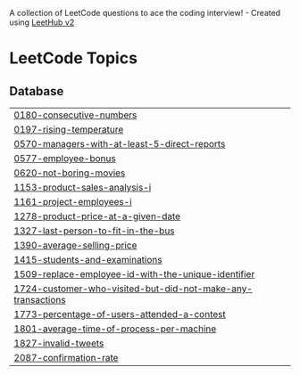 A collection of LeetCode questions to ace the coding interview! - Created using [LeetHub v2](https://github.com/arunbhardwaj/LeetHub-2.0)
<!---LeetCode Topics Start-->
# LeetCode Topics
## Database
|  |
| ------- |
| [0180-consecutive-numbers](https://github.com/Devanshee-Gupta/Leetcode-SQL-50/tree/master/0180-consecutive-numbers) |
| [0197-rising-temperature](https://github.com/Devanshee-Gupta/Leetcode-SQL-50/tree/master/0197-rising-temperature) |
| [0570-managers-with-at-least-5-direct-reports](https://github.com/Devanshee-Gupta/Leetcode-SQL-50/tree/master/0570-managers-with-at-least-5-direct-reports) |
| [0577-employee-bonus](https://github.com/Devanshee-Gupta/Leetcode-SQL-50/tree/master/0577-employee-bonus) |
| [0620-not-boring-movies](https://github.com/Devanshee-Gupta/Leetcode-SQL-50/tree/master/0620-not-boring-movies) |
| [1153-product-sales-analysis-i](https://github.com/Devanshee-Gupta/Leetcode-SQL-50/tree/master/1153-product-sales-analysis-i) |
| [1161-project-employees-i](https://github.com/Devanshee-Gupta/Leetcode-SQL-50/tree/master/1161-project-employees-i) |
| [1278-product-price-at-a-given-date](https://github.com/Devanshee-Gupta/Leetcode-SQL-50/tree/master/1278-product-price-at-a-given-date) |
| [1327-last-person-to-fit-in-the-bus](https://github.com/Devanshee-Gupta/Leetcode-SQL-50/tree/master/1327-last-person-to-fit-in-the-bus) |
| [1390-average-selling-price](https://github.com/Devanshee-Gupta/Leetcode-SQL-50/tree/master/1390-average-selling-price) |
| [1415-students-and-examinations](https://github.com/Devanshee-Gupta/Leetcode-SQL-50/tree/master/1415-students-and-examinations) |
| [1509-replace-employee-id-with-the-unique-identifier](https://github.com/Devanshee-Gupta/Leetcode-SQL-50/tree/master/1509-replace-employee-id-with-the-unique-identifier) |
| [1724-customer-who-visited-but-did-not-make-any-transactions](https://github.com/Devanshee-Gupta/Leetcode-SQL-50/tree/master/1724-customer-who-visited-but-did-not-make-any-transactions) |
| [1773-percentage-of-users-attended-a-contest](https://github.com/Devanshee-Gupta/Leetcode-SQL-50/tree/master/1773-percentage-of-users-attended-a-contest) |
| [1801-average-time-of-process-per-machine](https://github.com/Devanshee-Gupta/Leetcode-SQL-50/tree/master/1801-average-time-of-process-per-machine) |
| [1827-invalid-tweets](https://github.com/Devanshee-Gupta/Leetcode-SQL-50/tree/master/1827-invalid-tweets) |
| [2087-confirmation-rate](https://github.com/Devanshee-Gupta/Leetcode-SQL-50/tree/master/2087-confirmation-rate) |
<!---LeetCode Topics End-->